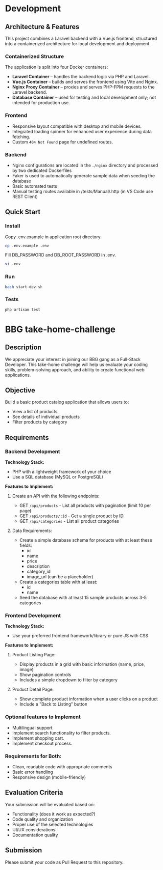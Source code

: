 # Development

## Architecture & Features

This project combines a Laravel backend with a Vue.js frontend, structured into a containerized architecture for local development and deployment.

### Containerized Structure

The application is split into four Docker containers:

- **Laravel Container** – handles the backend logic via PHP and Laravel.
- **Vue.js Container** – builds and serves the frontend using Vite and Nginx.
- **Nginx Proxy Container** – proxies and serves PHP-FPM requests to the Laravel backend.
- **Database Container** – used for testing and local development only; not intended for production use.

### Frontend

- Responsive layout compatible with desktop and mobile devices.
- Integrated loading spinner for enhanced user experience during data fetching.
- Custom `404 Not Found` page for undefined routes.

### Backend

- Nginx configurations are located in the `./nginx` directory and processed by two dedicated Dockerfiles
- Faker is used to automatically generate sample data when seeding the database
- Basic automated tests
- Manual testing routes available in /tests/Manual/.http (in VS Code use REST Client)

## Quick Start
### Install
Copy .env.example in application root directory.
```bash
cp .env.example .env
```

Fill DB_PASSWORD and DB_ROOT_PASSWORD in .env.
```bash
vi .env
```

### Run
```bash
bash start-dev.sh
```

### Tests
```bash
php artisan test
```

# BBG take-home-challenge
## Description
We appreciate your interest in joining our BBG gang as a Full-Stack Developer. This take-home challenge will help us evaluate your coding skills, problem-solving approach, and ability to create functional web applications.

## Objective

Build a basic product catalog application that allows users to:
- View a list of products
- See details of individual products
- Filter products by category

## Requirements

### Backend Development

**Technology Stack:**
- PHP with a lightweight framework of your choice
- Use a SQL database (MySQL or PostgreSQL)

**Features to Implement:**
1. Create an API with the following endpoints:
    - GET `/api/products` - List all products with pagination (limit 10 per page)
    - GET `/api/products/:id` - Get a single product by ID
    - GET `/api/categories` - List all product categories

2. Data Requirements:
    - Create a simple database schema for products with at least these fields:
        - id
        - name
        - price
        - description
        - category_id
        - image_url (can be a placeholder)
    - Create a categories table with at least:
        - id
        - name
    - Seed the database with at least 15 sample products across 3-5 categories

### Frontend Development

**Technology Stack:**
- Use your preferred frontend framework/library or pure JS with CSS

**Features to Implement:**
1. Product Listing Page:
    - Display products in a grid with basic information (name, price, image)
    - Show pagination controls
    - Includes a simple dropdown to filter by category

2. Product Detail Page:
    - Show complete product information when a user clicks on a product
    - Include a "Back to Listing" button

### Optional features to Implement

- Multilingual support
- Implement search functionality to filter products.
- Implement shopping cart.
- Implement checkout process.

### Requirements for Both:

- Clean, readable code with appropriate comments
- Basic error handling
- Responsive design (mobile-friendly)

## Evaluation Criteria

Your submission will be evaluated based on:
- Functionality (does it work as expected?)
- Code quality and organization
- Proper use of the selected technologies
- UI/UX considerations
- Documentation quality

## Submission

Please submit your code as Pull Request to this repository.